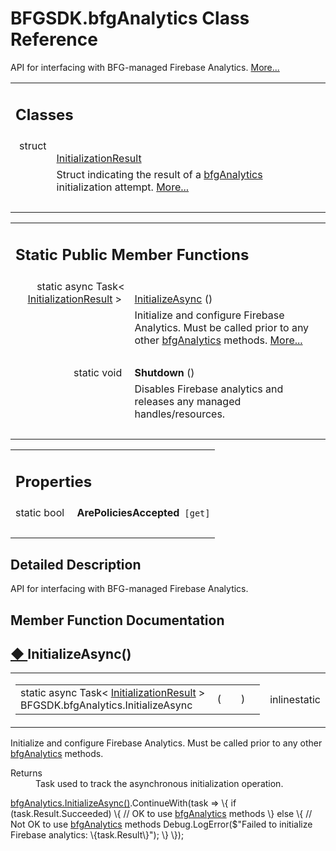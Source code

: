 # BFGSDK.bfgAnalytics Class Reference

<div class="contents"><p>API for interfacing with BFG-managed Firebase Analytics.    <a href="class_b_f_g_s_d_k_1_1bfg_analytics.html#details">More...</a></p><table class="memberdecls"><tr class="heading"><td colspan="2"><h2 class="groupheader"><a id="nested-classes" name="nested-classes"></a> Classes</h2></td></tr><tr class="memitem:"><td class="memItemLeft" align="right" valign="top">struct &#160;</td><td class="memItemRight" valign="bottom"><a class="el" href="struct_b_f_g_s_d_k_1_1bfg_analytics_1_1_initialization_result.html">InitializationResult</a></td></tr><tr class="memdesc:"><td class="mdescLeft">&#160;</td><td class="mdescRight">Struct indicating the result of a <a class="el" href="class_b_f_g_s_d_k_1_1bfg_analytics.html" title="API for interfacing with BFG-managed Firebase Analytics.">bfgAnalytics</a> initialization attempt.  <a href="struct_b_f_g_s_d_k_1_1bfg_analytics_1_1_initialization_result.html#details">More...</a><br /></td></tr><tr class="separator:"><td class="memSeparator" colspan="2">&#160;</td></tr></table><table class="memberdecls"><tr class="heading"><td colspan="2"><h2 class="groupheader"><a id="pub-static-methods" name="pub-static-methods"></a> Static Public Member Functions</h2></td></tr><tr class="memitem:a327774162869dc5ec1a42fea7afb0cda"><td class="memItemLeft" align="right" valign="top">static async Task&lt; <a class="el" href="struct_b_f_g_s_d_k_1_1bfg_analytics_1_1_initialization_result.html">InitializationResult</a> &gt;&#160;</td><td class="memItemRight" valign="bottom"><a class="el" href="class_b_f_g_s_d_k_1_1bfg_analytics.html#a327774162869dc5ec1a42fea7afb0cda">InitializeAsync</a> ()</td></tr><tr class="memdesc:a327774162869dc5ec1a42fea7afb0cda"><td class="mdescLeft">&#160;</td><td class="mdescRight">Initialize and configure Firebase Analytics. Must be called prior to any other <a class="el" href="class_b_f_g_s_d_k_1_1bfg_analytics.html" title="API for interfacing with BFG-managed Firebase Analytics.">bfgAnalytics</a> methods.  <a href="class_b_f_g_s_d_k_1_1bfg_analytics.html#a327774162869dc5ec1a42fea7afb0cda">More...</a><br /></td></tr><tr class="separator:a327774162869dc5ec1a42fea7afb0cda"><td class="memSeparator" colspan="2">&#160;</td></tr><tr class="memitem:ab1b169fcce6e6b7f218421efafb0c220"><td class="memItemLeft" align="right" valign="top"><a id="ab1b169fcce6e6b7f218421efafb0c220" name="ab1b169fcce6e6b7f218421efafb0c220"></a> static void&#160;</td><td class="memItemRight" valign="bottom"><b>Shutdown</b> ()</td></tr><tr class="memdesc:ab1b169fcce6e6b7f218421efafb0c220"><td class="mdescLeft">&#160;</td><td class="mdescRight">Disables Firebase analytics and releases any managed handles/resources. <br /></td></tr><tr class="separator:ab1b169fcce6e6b7f218421efafb0c220"><td class="memSeparator" colspan="2">&#160;</td></tr></table><table class="memberdecls"><tr class="heading"><td colspan="2"><h2 class="groupheader"><a id="properties" name="properties"></a> Properties</h2></td></tr><tr class="memitem:aa8d97cbc8cd7cbd8ca46bb3e89d192fd"><td class="memItemLeft" align="right" valign="top"><a id="aa8d97cbc8cd7cbd8ca46bb3e89d192fd" name="aa8d97cbc8cd7cbd8ca46bb3e89d192fd"></a> static bool&#160;</td><td class="memItemRight" valign="bottom"><b>ArePoliciesAccepted</b><code> [get]</code></td></tr><tr class="separator:aa8d97cbc8cd7cbd8ca46bb3e89d192fd"><td class="memSeparator" colspan="2">&#160;</td></tr></table><a name="details" id="details"></a><h2 class="groupheader">Detailed Description</h2><div class="textblock"><p >API for interfacing with BFG-managed Firebase Analytics. </p></div><h2 class="groupheader">Member Function Documentation</h2><a id="a327774162869dc5ec1a42fea7afb0cda" name="a327774162869dc5ec1a42fea7afb0cda"></a><h2 class="memtitle"><span class="permalink"><a href="#a327774162869dc5ec1a42fea7afb0cda">&#9670;&nbsp;</a></span>InitializeAsync()</h2><div class="memitem"><div class="memproto"><table class="mlabels"><tr><td class="mlabels-left"><table class="memname"><tr><td class="memname">static async Task&lt; <a class="el" href="struct_b_f_g_s_d_k_1_1bfg_analytics_1_1_initialization_result.html">InitializationResult</a> &gt; BFGSDK.bfgAnalytics.InitializeAsync </td><td>(</td><td class="paramname"></td><td>)</td><td></td></tr></table></td><td class="mlabels-right"><span class="mlabels"><span class="mlabel">inline</span><span class="mlabel">static</span></span></td></tr></table></div><div class="memdoc"><p>Initialize and configure Firebase Analytics. Must be called prior to any other <a class="el" href="class_b_f_g_s_d_k_1_1bfg_analytics.html" title="API for interfacing with BFG-managed Firebase Analytics.">bfgAnalytics</a> methods. </p><dl class="section return"><dt>Returns</dt><dd>Task used to track the asynchronous initialization operation.</dd></dl><p ><a class="el" href="class_b_f_g_s_d_k_1_1bfg_analytics.html#a327774162869dc5ec1a42fea7afb0cda" title="Initialize and configure Firebase Analytics. Must be called prior to any other bfgAnalytics methods.">bfgAnalytics.InitializeAsync()</a>.ContinueWith(task =&gt; \{ if (task.Result.Succeeded) \{ // OK to use <a class="el" href="class_b_f_g_s_d_k_1_1bfg_analytics.html" title="API for interfacing with BFG-managed Firebase Analytics.">bfgAnalytics</a> methods \} else \{ // Not OK to use <a class="el" href="class_b_f_g_s_d_k_1_1bfg_analytics.html" title="API for interfacing with BFG-managed Firebase Analytics.">bfgAnalytics</a> methods Debug.LogError($"Failed to initialize Firebase analytics: \{task.Result\}"); \} \}); </p></div></div></div> 
